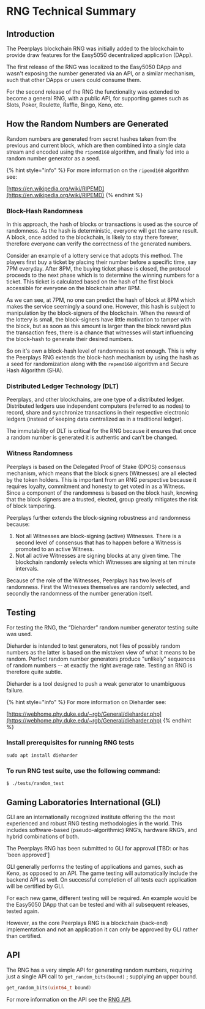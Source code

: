 # RNG Technical Summary

## Introduction <a id="RandomNumberGenerationonPeerplays-howit&apos;sdone?-HowisRNGgenerated"></a>

The Peerplays blockchain RNG was initially added to the blockchain to provide draw features for the Easy5050 decentralized application \(DApp\).

The first release of the RNG was localized to the Easy5050 DApp and wasn't exposing the number generated via an API, or a similar mechanism, such that other DApps or users could consume them.

For the second release of the RNG the functionality was extended to become a general RNG, with a public API, for supporting games such as Slots, Poker, Roulette, Raffle, Bingo, Keno, etc.

## How the Random Numbers are Generated <a id="RandomNumberGenerationonPeerplays-howit&apos;sdone?-HowisRNGgenerated"></a>

Random numbers are generated from secret hashes taken from the previous and current block, which are then combined into a single data stream and encoded using the `ripemd160` algorithm, and finally fed into a random number generator as a seed.

{% hint style="info" %}
For more information on the `ripemd160` algorithm see:

[https://en.wikipedia.org/wiki/RIPEMD](https://en.wikipedia.org/wiki/RIPEMD)
{% endhint %}

### **Block-Hash Randomness**

In this approach, the hash of blocks or transactions is used as the source of randomness. As the hash is deterministic, everyone will get the same result. A block, once added to the blockchain, is likely to stay there forever, therefore everyone can verify the correctness of the generated numbers.

Consider an example of a lottery service that adopts this method. The players first buy a ticket by placing their number before a specific time, say 7PM everyday. After 8PM, the buying ticket phase is closed, the protocol proceeds to the next phase which is to determine the winning numbers for a ticket. This ticket is calculated based on the hash of the first block accessible for everyone on the blockchain after 8PM.

As we can see, at 7PM, no one can predict the hash of block at 8PM which makes the service seemingly a sound one. However, this hash is subject to manipulation by the block-signers of the blockchain. When the reward of the lottery is small, the block-signers have little motivation to tamper with the block, but as soon as this amount is larger than the block reward plus the transaction fees, there is a chance that witnesses will start influencing the block-hash to generate their desired numbers.

So on it's own a block-hash level of randomness is not enough. This is why the Peerplays RNG extends the block-hash mechanism by using the hash as a seed for randomization along with the `repemd160` algorithm and Secure Hash Algorithm \(SHA\).

### Distributed Ledger Technology \(DLT\)

Peerplays, and other blockchains, are one type of a distributed ledger. Distributed ledgers use independent computers \(referred to as nodes\) to record, share and synchronize transactions in their respective electronic ledgers \(instead of keeping data centralized as in a traditional ledger\).

The immutability of DLT is critical for the RNG because it ensures that once a random number is generated it is authentic and can't be changed.

### Witness Randomness

Peerplays is based on the Delegated Proof of Stake \(DPOS\) consensus mechanism, which means that the block signers \(Witnesses\) are all elected by the token holders. This is important from an RNG perspective because it requires loyalty, commitment and honesty to get voted in as a Witness. Since a component of the randomness is based on the block hash, knowing that the block signers are a trusted, elected, group greatly mitigates the risk of block tampering.

Peerplays further extends the block-signing robustness and randomness because:

1. Not all Witnesses are block-signing \(active\) Witnesses. There is a second level of consensus that has to happen before a Witness is promoted to an active Witness.
2. Not all active Witnesses are signing blocks at any given time. The blockchain randomly selects which Witnesses are signing at ten minute intervals.

Because of the role of the Witnesses, Peerplays has two levels of randomness. First the Witnesses themselves are randomly selected, and secondly the randomness of the number generation itself.

## Testing

For testing the RNG, the “Dieharder” random number generator testing suite was used.

Dieharder is intended to test generators, not files of possibly random numbers as the latter is based on the mistaken view of what it means to be random. Perfect random number generators produce "unlikely" sequences of random numbers -- at exactly the right average rate. Testing an RNG is therefore quite subtle.

Dieharder is a tool designed to push a weak generator to unambiguous failure.

{% hint style="info" %}
For more information on Dieharder see:

[https://webhome.phy.duke.edu/~rgb/General/dieharder.php](https://webhome.phy.duke.edu/~rgb/General/dieharder.php)
{% endhint %}

### Install prerequisites for running RNG tests

```text
sudo apt install dieharder
```

### To run RNG test suite, use the following command: <a id="RandomNumberGenerationonPeerplays-howit&apos;sdone?-TorunRNGtestsuite,usethefollowingcommand:"></a>

```text
$ ./tests/random_test
```

## Gaming Laboratories International \(GLI\)

GLI are an internationally recognized institute offering the the most experienced and robust RNG testing methodologies in the world. This includes software-based \(pseudo-algorithmic\) RNG’s, hardware RNG’s, and hybrid combinations of both.

The Peerplays RNG has been submitted to GLI for approval \[TBD: or has 'been approved'\]

GLI generally performs the testing of applications and games, such as Keno, as opposed to an API. The game testing will automatically include the backend API as well. On successful completion of all tests each application will be certified by GLI.

For each new game, different testing will be required. An example would be the Easy5050 DApp that can be tested and with all subsequent releases, tested again.

However, as the core Peerplays RNG is a blockchain \(back-end\) implementation and not an application it can only be approved by GLI rather than certified.

## API

The RNG has a very simple API for generating random numbers, requiring just a single API call to `get_random_bits(bound)` ; supplying an upper bound.

```cpp
get_random_bits(uint64_t bound)
```

For more information on the API see the [RNG API](rng-api.md).

